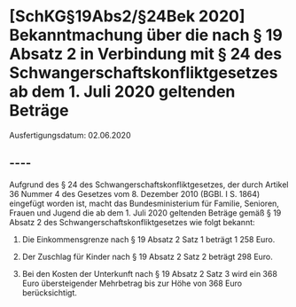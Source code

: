 # [SchKG§19Abs2/§24Bek 2020] Bekanntmachung über die nach § 19 Absatz 2 in Verbindung mit § 24 des Schwangerschaftskonfliktgesetzes ab dem 1. Juli 2020 geltenden Beträge

Ausfertigungsdatum: 02.06.2020

 

## ----

Aufgrund des § 24 des Schwangerschaftskonfliktgesetzes, der durch Artikel 36 Nummer 4 des Gesetzes vom 8. Dezember 2010 (BGBl. I S. 1864) eingefügt worden ist, macht das Bundesministerium für Familie, Senioren, Frauen und Jugend die ab dem 1. Juli 2020 geltenden Beträge gemäß § 19 Absatz 2 des Schwangerschaftskonfliktgesetzes wie folgt bekannt:

1. Die Einkommensgrenze nach § 19 Absatz 2 Satz 1 beträgt 1 258 Euro.

2. Der Zuschlag für Kinder nach § 19 Absatz 2 Satz 2 beträgt 298 Euro.

3. Bei den Kosten der Unterkunft nach § 19 Absatz 2 Satz 3 wird ein 368 Euro übersteigender Mehrbetrag bis zur Höhe von 368 Euro berücksichtigt.
